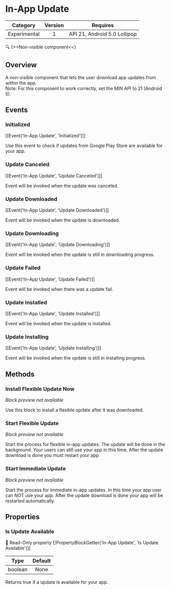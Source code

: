 # In-App Update

| Category | Version | Requires |
|:--------:|:-------:|:--------:|
|Experimental|1|API 21, Android 5.0 Lollipop|

:mag: {>>Non-visible component<<}

## Overview

A non-visible component that lets the user download app updates from within the app.   
Note\: For this component to work correctly, set the MIN API to 21 (Android 5).

## Events

### Initialized

[[Event('In-App Update', 'Initialized')]]

Use this event to check if updates from Google Play Store are available for your app.

### Update Canceled

[[Event('In-App Update', 'Update Canceled')]]

Event will be invoked when the update was canceled.

### Update Downloaded

[[Event('In-App Update', 'Update Downloaded')]]

Event will be invoked when the update is downloaded.

### Update Downloading

[[Event('In-App Update', 'Update Downloading')]]

Event will be invoked when the update is still in downloading progress.

### Update Failed

[[Event('In-App Update', 'Update Failed')]]

Event will be invoked when there was a update fail.

### Update Installed

[[Event('In-App Update', 'Update Installed')]]

Event will be invoked when the update is installed.

### Update Installing

[[Event('In-App Update', 'Update Installing')]]

Event will be invoked when the update is still in installing progress.

## Methods

### Install Flexible Update Now

_Block preview not available_

Use this block to install a flexible update after it was downloaded.

### Start Flexible Update

_Block preview not available_

Start the process for flexible in-app updates. The update will be done in the background. Your users can still use your app in this time. After the update download is done you must restart your app.

### Start Immediate Update

_Block preview not available_

Start the process for immediate in-app updates. In this time your app user can NOT use your app. After the update download is done your app will be restarted automatically.

## Properties

### Is Update Available

:eyes: Read-Only property
[[PropertyBlockGetter('In-App Update', 'Is Update Available')]]

| Type | Default |
|:----:|:-------:|
|boolean|None|

Returns true if a update is available for your app.